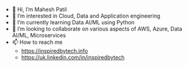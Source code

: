 - 👋 Hi, I’m Mahesh Patil
- 👀 I’m interested in Cloud, Data and Application engineering
- 🌱 I’m currently learning Data AI/ML using Python
- 💞️ I’m looking to collaborate on various aspects of AWS, Azure, Data AI/ML, Microservices
- 📫 How to reach me 
  - https://inspiredbytech.info
  - https://uk.linkedin.com/in/inspiredbytech

<!---
mahpatil/mahpatil is a ✨ special ✨ repository because its `README.md` (this file) appears on your GitHub profile.
You can click the Preview link to take a look at your changes.
--->
